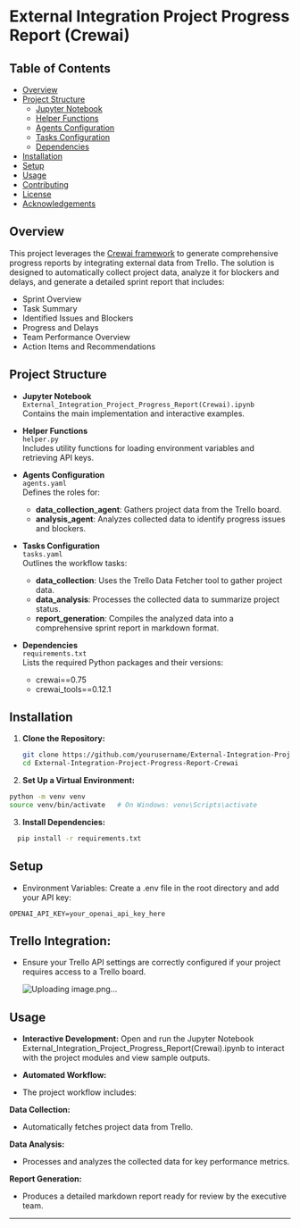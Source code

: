 # External Integration Project Progress Report (Crewai)

## Table of Contents
- [Overview](#overview)
- [Project Structure](#project-structure)
  - [Jupyter Notebook](#jupyter-notebook)
  - [Helper Functions](#helper-functions)
  - [Agents Configuration](#agents-configuration)
  - [Tasks Configuration](#tasks-configuration)
  - [Dependencies](#dependencies)
- [Installation](#installation)
- [Setup](#setup)
- [Usage](#usage)
- [Contributing](#contributing)
- [License](#license)
- [Acknowledgements](#acknowledgements)

## Overview
This project leverages the [Crewai framework](https://pypi.org/project/crewai/) to generate comprehensive progress reports by integrating external data from Trello. 
The solution is designed to automatically collect project data, analyze it for blockers and delays, and generate a detailed sprint report that includes:
- Sprint Overview
- Task Summary
- Identified Issues and Blockers
- Progress and Delays
- Team Performance Overview
- Action Items and Recommendations

## Project Structure
- **Jupyter Notebook**  
  `External_Integration_Project_Progress_Report(Crewai).ipynb`  
  Contains the main implementation and interactive examples.

- **Helper Functions**  
  `helper.py`  
  Includes utility functions for loading environment variables and retrieving API keys.

- **Agents Configuration**  
  `agents.yaml`  
  Defines the roles for:
  - **data_collection_agent**: Gathers project data from the Trello board.
  - **analysis_agent**: Analyzes collected data to identify progress issues and blockers.

- **Tasks Configuration**  
  `tasks.yaml`  
  Outlines the workflow tasks:
  - **data_collection**: Uses the Trello Data Fetcher tool to gather project data.
  - **data_analysis**: Processes the collected data to summarize project status.
  - **report_generation**: Compiles the analyzed data into a comprehensive sprint report in markdown format.

- **Dependencies**  
  `requirements.txt`  
  Lists the required Python packages and their versions:
  - crewai==0.75
  - crewai_tools==0.12.1

## Installation
1. **Clone the Repository:**
   ```bash
   git clone https://github.com/yourusername/External-Integration-Project-Progress-Report-Crewai.git
   cd External-Integration-Project-Progress-Report-Crewai

2. **Set Up a Virtual Environment:**
```bash
python -m venv venv
source venv/bin/activate   # On Windows: venv\Scripts\activate
```
3. **Install Dependencies:**
 ```bash
   pip install -r requirements.txt
```

## Setup
- Environment Variables:
Create a .env file in the root directory and add your API key:
```
OPENAI_API_KEY=your_openai_api_key_here
```
## Trello Integration:
- Ensure your Trello API settings are correctly configured if your project requires access to a Trello board.

  ![Uploading image.png…]()


 ## Usage
- **Interactive Development:**
Open and run the Jupyter Notebook External_Integration_Project_Progress_Report(Crewai).ipynb to interact with the project modules and view sample outputs.

- **Automated Workflow:**
- The project workflow includes:

**Data Collection:** 
- Automatically fetches project data from Trello.

**Data Analysis:**
- Processes and analyzes the collected data for key performance metrics.
  
**Report Generation:**
- Produces a detailed markdown report ready for review by the executive team.


-----------------------------------------------------------------------------------------------------------------------------------------------------------------------------------------
